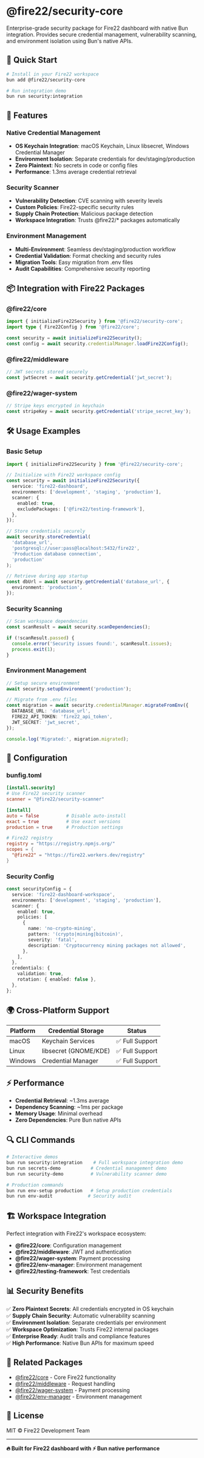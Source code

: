 # @fire22/security-core

Enterprise-grade security package for Fire22 dashboard with native Bun
integration. Provides secure credential management, vulnerability scanning, and
environment isolation using Bun's native APIs.

## 🚀 Quick Start

```bash
# Install in your Fire22 workspace
bun add @fire22/security-core

# Run integration demo
bun run security:integration
```

## 🔐 Features

### Native Credential Management

- **OS Keychain Integration**: macOS Keychain, Linux libsecret, Windows
  Credential Manager
- **Environment Isolation**: Separate credentials for dev/staging/production
- **Zero Plaintext**: No secrets in code or config files
- **Performance**: 1.3ms average credential retrieval

### Security Scanner

- **Vulnerability Detection**: CVE scanning with severity levels
- **Custom Policies**: Fire22-specific security rules
- **Supply Chain Protection**: Malicious package detection
- **Workspace Integration**: Trusts @fire22/\* packages automatically

### Environment Management

- **Multi-Environment**: Seamless dev/staging/production workflow
- **Credential Validation**: Format checking and security rules
- **Migration Tools**: Easy migration from .env files
- **Audit Capabilities**: Comprehensive security reporting

## 📦 Integration with Fire22 Packages

### @fire22/core

```typescript
import { initializeFire22Security } from '@fire22/security-core';
import type { Fire22Config } from '@fire22/core';

const security = await initializeFire22Security();
const config = await security.credentialManager.loadFire22Config();
```

### @fire22/middleware

```typescript
// JWT secrets stored securely
const jwtSecret = await security.getCredential('jwt_secret');
```

### @fire22/wager-system

```typescript
// Stripe keys encrypted in keychain
const stripeKey = await security.getCredential('stripe_secret_key');
```

## 🛠️ Usage Examples

### Basic Setup

```typescript
import { initializeFire22Security } from '@fire22/security-core';

// Initialize with Fire22 workspace config
const security = await initializeFire22Security({
  service: 'fire22-dashboard',
  environments: ['development', 'staging', 'production'],
  scanner: {
    enabled: true,
    excludePackages: ['@fire22/testing-framework'],
  },
});

// Store credentials securely
await security.storeCredential(
  'database_url',
  'postgresql://user:pass@localhost:5432/fire22',
  'Production database connection',
  'production'
);

// Retrieve during app startup
const dbUrl = await security.getCredential('database_url', {
  environment: 'production',
});
```

### Security Scanning

```typescript
// Scan workspace dependencies
const scanResult = await security.scanDependencies();

if (!scanResult.passed) {
  console.error('Security issues found:', scanResult.issues);
  process.exit(1);
}
```

### Environment Management

```typescript
// Setup secure environment
await security.setupEnvironment('production');

// Migrate from .env files
const migration = await security.credentialManager.migrateFromEnv({
  DATABASE_URL: 'database_url',
  FIRE22_API_TOKEN: 'fire22_api_token',
  JWT_SECRET: 'jwt_secret',
});

console.log('Migrated:', migration.migrated);
```

## 🔧 Configuration

### bunfig.toml

```toml
[install.security]
# Use Fire22 security scanner
scanner = "@fire22/security-scanner"

[install]
auto = false          # Disable auto-install
exact = true          # Use exact versions
production = true     # Production settings

# Fire22 registry
registry = "https://registry.npmjs.org/"
scopes = {
  "@fire22" = "https://fire22.workers.dev/registry"
}
```

### Security Config

```typescript
const securityConfig = {
  service: 'fire22-dashboard-workspace',
  environments: ['development', 'staging', 'production'],
  scanner: {
    enabled: true,
    policies: [
      {
        name: 'no-crypto-mining',
        pattern: '(crypto|mining|bitcoin)',
        severity: 'fatal',
        description: 'Cryptocurrency mining packages not allowed',
      },
    ],
  },
  credentials: {
    validation: true,
    rotation: { enabled: false },
  },
};
```

## 🌍 Cross-Platform Support

| Platform | Credential Storage    | Status          |
| -------- | --------------------- | --------------- |
| macOS    | Keychain Services     | ✅ Full Support |
| Linux    | libsecret (GNOME/KDE) | ✅ Full Support |
| Windows  | Credential Manager    | ✅ Full Support |

## ⚡ Performance

- **Credential Retrieval**: ~1.3ms average
- **Dependency Scanning**: ~1ms per package
- **Memory Usage**: Minimal overhead
- **Zero Dependencies**: Pure Bun native APIs

## 🔍 CLI Commands

```bash
# Interactive demos
bun run security:integration    # Full workspace integration demo
bun run secrets-demo           # Credential management demo
bun run security-demo          # Vulnerability scanner demo

# Production commands
bun run env-setup production   # Setup production credentials
bun run env-audit             # Security audit
```

## 🏗️ Workspace Integration

Perfect integration with Fire22's workspace ecosystem:

- **@fire22/core**: Configuration management
- **@fire22/middleware**: JWT and authentication
- **@fire22/wager-system**: Payment processing
- **@fire22/env-manager**: Environment management
- **@fire22/testing-framework**: Test credentials

## 📊 Security Benefits

✅ **Zero Plaintext Secrets**: All credentials encrypted in OS keychain  
✅ **Supply Chain Security**: Automatic vulnerability scanning  
✅ **Environment Isolation**: Separate credentials per environment  
✅ **Workspace Optimization**: Trusts Fire22 internal packages  
✅ **Enterprise Ready**: Audit trails and compliance features  
✅ **High Performance**: Native Bun APIs for maximum speed

## 🔗 Related Packages

- [@fire22/core](../core) - Core Fire22 functionality
- [@fire22/middleware](../middleware) - Request handling
- [@fire22/wager-system](../wager-system) - Payment processing
- [@fire22/env-manager](../env-manager) - Environment management

## 📝 License

MIT © Fire22 Development Team

---

**🔥 Built for Fire22 dashboard with ⚡ Bun native performance**
